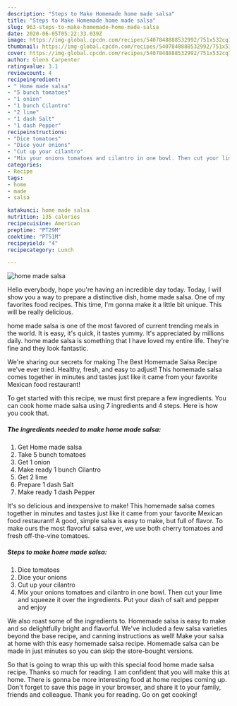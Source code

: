 ```yaml
---
description: "Steps to Make Homemade home made salsa"
title: "Steps to Make Homemade home made salsa"
slug: 963-steps-to-make-homemade-home-made-salsa
date: 2020-06-05T05:22:33.039Z
image: https://img-global.cpcdn.com/recipes/5407848888532992/751x532cq70/home-made-salsa-recipe-main-photo.jpg
thumbnail: https://img-global.cpcdn.com/recipes/5407848888532992/751x532cq70/home-made-salsa-recipe-main-photo.jpg
cover: https://img-global.cpcdn.com/recipes/5407848888532992/751x532cq70/home-made-salsa-recipe-main-photo.jpg
author: Glenn Carpenter
ratingvalue: 3.1
reviewcount: 4
recipeingredient:
- " Home made salsa"
- "5 bunch tomatoes"
- "1 onion"
- "1 bunch Cilantro"
- "2 lime"
- "1 dash Salt"
- "1 dash Pepper"
recipeinstructions:
- "Dice tomatoes"
- "Dice your onions"
- "Cut up your cilantro"
- "Mix your onions tomatoes and cilantro in one bowl. Then cut your lime and squeeze it over the ingredients. Put your dash of salt and pepper and enjoy"
categories:
- Recipe
tags:
- home
- made
- salsa

katakunci: home made salsa 
nutrition: 135 calories
recipecuisine: American
preptime: "PT29M"
cooktime: "PT51M"
recipeyield: "4"
recipecategory: Lunch

---
```



![home made salsa](https://img-global.cpcdn.com/recipes/5407848888532992/751x532cq70/home-made-salsa-recipe-main-photo.jpg)

Hello everybody, hope you're having an incredible day today. Today, I will show you a way to prepare a distinctive dish, home made salsa. One of my favorites food recipes. This time, I'm gonna make it a little bit unique. This will be really delicious.

home made salsa is one of the most favored of current trending meals in the world. It is easy, it's quick, it tastes yummy. It's appreciated by millions daily. home made salsa is something that I have loved my entire life. They're fine and they look fantastic.

We&#39;re sharing our secrets for making The Best Homemade Salsa Recipe we&#39;ve ever tried. Healthy, fresh, and easy to adjust! This homemade salsa comes together in minutes and tastes just like it came from your favorite Mexican food restaurant!


To get started with this recipe, we must first prepare a few ingredients. You can cook home made salsa using 7 ingredients and 4 steps. Here is how you cook that.

<!--inarticleads1-->

##### The ingredients needed to make home made salsa:

1. Get  Home made salsa
1. Take 5 bunch tomatoes
1. Get 1 onion
1. Make ready 1 bunch Cilantro
1. Get 2 lime
1. Prepare 1 dash Salt
1. Make ready 1 dash Pepper


It&#39;s so delicious and inexpensive to make! This homemade salsa comes together in minutes and tastes just like it came from your favorite Mexican food restaurant! A good, simple salsa is easy to make, but full of flavor. To make ours the most flavorful salsa ever, we use both cherry tomatoes and fresh off-the-vine tomatoes. 

<!--inarticleads2-->

##### Steps to make home made salsa:

1. Dice tomatoes
1. Dice your onions
1. Cut up your cilantro
1. Mix your onions tomatoes and cilantro in one bowl. Then cut your lime and squeeze it over the ingredients. Put your dash of salt and pepper and enjoy


We also roast some of the ingredients to. Homemade salsa is easy to make and so delightfully bright and flavorful. We&#39;ve included a few salsa varieties beyond the base recipe, and canning instructions as well! Make your salsa at home with this easy homemade salsa recipe. Homemade salsa can be made in just minutes so you can skip the store-bought versions. 

So that is going to wrap this up with this special food home made salsa recipe. Thanks so much for reading. I am confident that you will make this at home. There is gonna be more interesting food at home recipes coming up. Don't forget to save this page in your browser, and share it to your family, friends and colleague. Thank you for reading. Go on get cooking!
